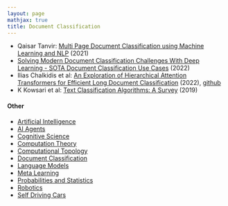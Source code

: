 ```yaml
---
layout: page
mathjax: true
title: Document Classification
---
```


* Qaisar Tanvir: [Multi Page Document Classification using Machine Learning and NLP](https://towardsdatascience.com/multi-page-document-classification-using-machine-learning-and-nlp-ba6151405c03) (2021)
* [Solving Modern Document Classification Challenges With Deep Learning - SOTA Document Classification Use Cases](https://www.width.ai/post/document-classification) (2022)
* Ilias Chalkidis et al: [An Exploration of Hierarchical Attention Transformers for Efficient Long Document Classification](https://arxiv.org/pdf/2210.05529) (2022), [github](https://github.com/coastalcph/hierarchical-transformers)
* K Kowsari et al: [Text Classification Algorithms: A Survey](https://www.mdpi.com/2078-2489/10/4/150) (2019)

#### Other
* [Artificial Intelligence](/artificial_intelligence)
* [AI Agents](/ai_agents)
* [Cognitive Science](/cognitive_science)
* [Computation Theory](/computation_theory)
* [Computational Topology](/computational_topology)
* [Document Classification](/document_classification)
* [Language Models](/language_models)
* [Meta Learning](/meta_learning)
* [Probabilities and Statistics](/probabilities_and_statistics)
* [Robotics](/robotics)
* [Self Driving Cars](/self_driving_cars)
